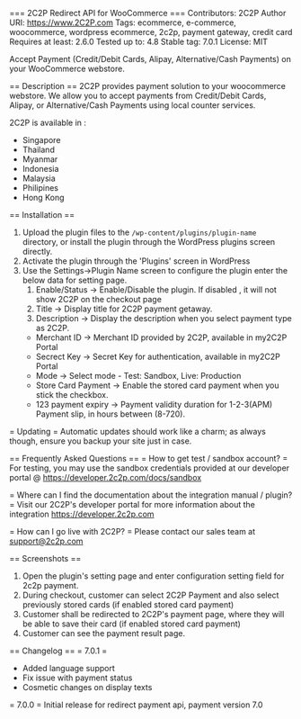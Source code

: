 === 2C2P Redirect API for WooCommerce ===
Contributors: 2C2P
Author URI: https://www.2C2P.com
Tags: ecommerce, e-commerce, woocommerce, wordpress ecommerce, 2c2p, payment gateway, credit card
Requires at least: 2.6.0
Tested up to: 4.8
Stable tag: 7.0.1
License: MIT

Accept Payment (Credit/Debit Cards, Alipay, Alternative/Cash Payments) on your WooCommerce webstore.

== Description ==
2C2P provides payment solution to your woocommerce webstore. We allow you to accept payments from Credit/Debit Cards, Alipay, or Alternative/Cash Payments using local counter services.

2C2P is available in :
 * Singapore
 * Thailand
 * Myanmar
 * Indonesia
 * Malaysia
 * Philipines
 * Hong Kong

== Installation ==
1. Upload the plugin files to the `/wp-content/plugins/plugin-name` directory, or install the plugin through the WordPress plugins screen directly.
2. Activate the plugin through the \'Plugins\' screen in WordPress
3. Use the Settings->Plugin Name screen to configure the plugin enter the below data for setting page.
	1. Enable/Status -> Enable/Disable the plugin. If disabled , it will not show 2C2P on the checkout page
	2. Title      	 -> Display title for 2C2P payment getaway.
	3. Description   -> Display the description when you select payment type as 2C2P.
	* Merchant ID   -> Merchant ID provided by 2C2P, available in my2C2P Portal
	* Secrect Key   -> Secret Key for authentication, available in my2C2P Portal
	* Mode		-> Select mode - Test: Sandbox, Live: Production
	* Store Card Payment -> Enable the stored card payment when you stick the checkbox.
	* 123 payment expiry -> Payment validity duration for 1-2-3(APM) Payment slip, in hours between (8-720).	

= Updating =
Automatic updates should work like a charm; as always though, ensure you backup your site just in case.

== Frequently Asked Questions ==
= How to get test / sandbox account? = 
For testing, you may use the sandbox credentials provided at our developer portal @ https://developer.2c2p.com/docs/sandbox

= Where can I find the documentation about the integration manual / plugin? = 
Visit our 2C2P's developer portal for more information about the integration https://developer.2c2p.com

= How can I go live with 2C2P? = 
Please contact our sales team at support@2c2p.com

== Screenshots ==
1. Open the plugin's setting page and enter configuration setting field for 2c2p payment.
2. During checkout, customer can select 2C2P Payment and also select previously stored cards (if enabled stored card payment)
3. Customer shall be redirected to 2C2P's payment page, where they will be able to save their card (if enabled stored card payment) 
4. Customer can see the payment result page.

== Changelog ==
= 7.0.1 =
* Added language support
* Fix issue with payment status
* Cosmetic changes on display texts

= 7.0.0 =
Initial release for redirect payment api, payment version 7.0